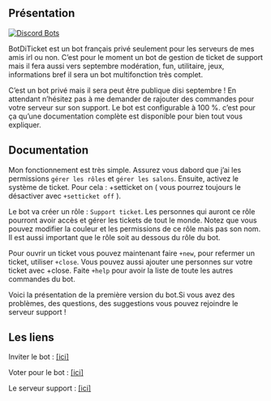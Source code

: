 ## Présentation

[![Discord Bots](https://discordbots.org/api/widget/566567378327044106.svg)](https://discordbots.org/bot/566567378327044106)

BotDiTicket est un bot français privé seulement pour les serveurs de mes amis irl ou non. C’est pour le moment un bot de gestion de ticket de support mais il fera aussi vers septembre modération, fun, utilitaire, jeux, informations bref il sera un bot multifonction très complet.

C’est un bot privé mais il sera peut être publique disi septembre ! En attendant n’hésitez pas à me demander de rajouter des commandes pour votre serveur sur son support. Le bot est configurable à 100 %. c’est pour ça qu’une documentation complète est disponible pour bien tout vous expliquer.


## Documentation

Mon fonctionnement est très simple.
Assurez vous dabord que j’ai les permissions `gérer les rôles` et `gérer les salons`.
Ensuite, activez  le système de ticket. Pour cela : +setticket on ( vous pourrez toujours le désactiver avec `+setticket off` ).

Le bot va créer un rôle : `Support ticket`. Les personnes qui auront ce rôle pourront avoir accès et gérer les tickets de tout le monde. Notez que vous pouvez modifier la couleur et les permissions de ce rôle mais pas son nom. Il est aussi important que le rôle soit au dessous du rôle du bot.

Pour ouvrir un ticket vous pouvez maintenant faire `+new`, pour refermer un ticket, utiliser `+close`. Vous pouvez aussi ajouter une personnes sur votre ticket avec +close. Faite `+help` pour avoir la liste de toute les autres commandes du bot.

Voici la présentation de la première version du bot.Si vous avez des problèmes, des questions, des suggestions vous pouvez rejoindre le serveur support !

## Les liens

Inviter le bot : [[ici]](https://discordapp.com/api/oauth2/authorize?client_id=566567378327044106&permissions=8&scope=bot)

Voter pour le bot : [[ici]](https://discordbots.org/bot/566567378327044106/vote)

Le serveur support : [[ici]](https://discord.gg/3y7u9Dc)
